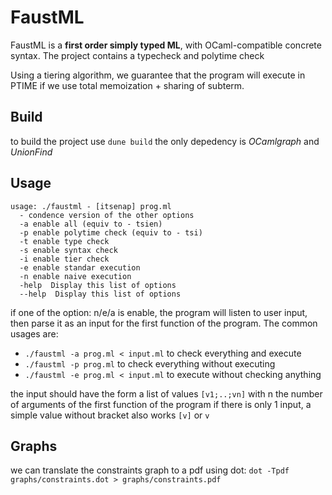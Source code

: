 # FaustML

FaustML is a **first order simply typed ML**, with OCaml-compatible concrete syntax.
The project contains a typecheck and polytime check

Using a tiering algorithm, we guarantee that the program will execute in PTIME 
if we use total memoization + sharing of subterm.

## Build

to build the project use `dune build`
the only depedency is *OCamlgraph* and *UnionFind*

## Usage

```
usage: ./faustml - [itsenap] prog.ml
  - condence version of the other options
  -a enable all (equiv to - tsien)
  -p enable polytime check (equiv to - tsi)
  -t enable type check
  -s enable syntax check
  -i enable tier check
  -e enable standar execution
  -n enable naive execution
  -help  Display this list of options
  --help  Display this list of options
``` 

if one of the option: n/e/a is enable, the program will listen to user input, then parse it as an input for the first function of the program.
The common usages are:

- `./faustml -a prog.ml < input.ml` to check everything and execute
- `./faustml -p prog.ml` to check everything without executing
- `./faustml -e prog.ml < input.ml` to execute without checking anything


the input should have the form a list of values 
`[v1;..;vn]` with n the number of arguments of the first function of the program 
if there is only 1 input, a simple value without bracket also works
`[v]` or `v`

## Graphs

we can translate the constraints graph to a pdf using dot:
`dot -Tpdf graphs/constraints.dot > graphs/constraints.pdf`
